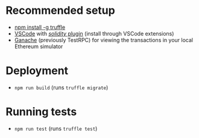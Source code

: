 # Recommended setup
* [npm install -g truffle](http://truffleframework.com/docs/getting_started/installation)
* [VSCode](https://code.visualstudio.com/) with [*solidity* plugin](https://github.com/juanfranblanco/vscode-solidity/) (install through VSCode extensions)
* [Ganache](http://truffleframework.com/ganache/) (previously TestRPC) for viewing the transactions in your local Ethereum simulator

# Deployment
* `npm run build` (runs `truffle migrate`)

# Running tests
* `npm run test` (runs `truffle test`)
